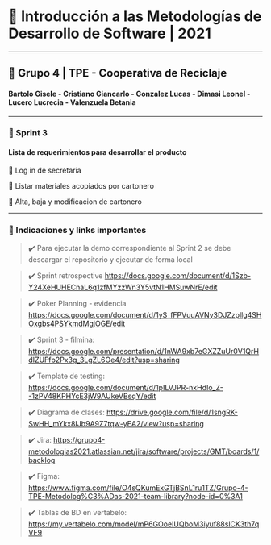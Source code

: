 # :pencil: Introducción a las Metodologías de Desarrollo de Software | 2021
___________
## :bust_in_silhouette: Grupo 4 | TPE - Cooperativa de Reciclaje

#### Bartolo Gisele - Cristiano Giancarlo - Gonzalez Lucas  - Dimasi Leonel -  Lucero Lucrecia - Valenzuela Betania
___________
###  :dart: Sprint 3 

#### Lista de requerimientos para desarrollar el producto

:small_blue_diamond: Log in de secretaria

:small_blue_diamond:  Listar materiales acopiados por cartonero

:small_blue_diamond:  Alta, baja y modificacion de cartonero
_____________________________
### :link: Indicaciones y links importantes

>  :heavy_check_mark: Para ejecutar la demo correspondiente al Sprint 2 se debe descargar el repositorio y ejecutar de forma local

> :heavy_check_mark: Sprint retrospective https://docs.google.com/document/d/1Szb-Y24XeHUHECnaL6q1zfMYzzWn3Y5vtN1HMSuwNrE/edit

> :heavy_check_mark: Poker Planning - evidencia https://docs.google.com/document/d/1yS_fFPVuuAVNy3DJZzpllg4SHOxgbs4PSYkmdMgjOGE/edit

> :heavy_check_mark: Sprint 3 - filmina: https://docs.google.com/presentation/d/1nWA9xb7eGXZZuUr0V1QrHdIZUFfb2Px3g_3LgZL6Oe4/edit?usp=sharing

> :heavy_check_mark: Template de testing:  https://docs.google.com/document/d/1pILVJPR-nxHdIo_Z--1zPV48KPHYcE3jW9AUkeVBsqY/edit 

> :heavy_check_mark: Diagrama de clases: https://drive.google.com/file/d/1sngRK-SwHH_mYkx8IJb9A9Z7tqw-yEA2/view?usp=sharing

> :heavy_check_mark: Jira:  https://grupo4-metodologias2021.atlassian.net/jira/software/projects/GMT/boards/1/backlog

> :heavy_check_mark: Figma: https://www.figma.com/file/O4sQKumExGTjBSnL1ru1TZ/Grupo-4-TPE-Metodolog%C3%ADas-2021-team-library?node-id=0%3A1

> :heavy_check_mark: Tablas de BD en vertabelo: https://my.vertabelo.com/model/mP6GOoeIUQboM3iyuf88slCK3th7qVE9
